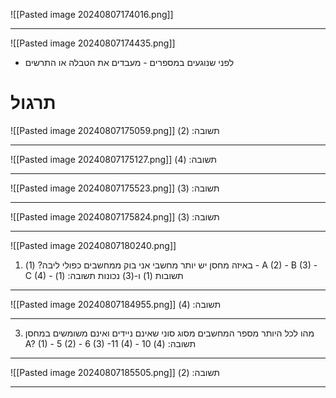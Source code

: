 ![[Pasted image 20240807174016.png]]
***
![[Pasted image 20240807174435.png]]
* לפני שנוגעים במספרים - מעבדים את הטבלה או התרשים

# תרגול
![[Pasted image 20240807175059.png]]
תשובה: (2)
***
![[Pasted image 20240807175127.png]]
תשובה: (4)
***
![[Pasted image 20240807175523.png]]
תשובה: (3)
***
![[Pasted image 20240807175824.png]]
תשובה: (3)
***
![[Pasted image 20240807180240.png]]
1. באיזה מחסן יש יותר מחשבי אני בוק ממחשבים כפולי ליבה?
	(1) - A
	(2) - B
	(3) - C
	(4) - תשובות (1) ו-(3) נכונות
תשובה: (1)
***
![[Pasted image 20240807184955.png]]
תשובה: (4)
***
3. מהו לכל היותר מספר המחשבים מסוג סוני שאינם ניידים ואינם משומשים במחסן A?
	(1) - 5
	(2) - 6
	(3) -11
	(4) - 10
תשובה: (4)
***
![[Pasted image 20240807185505.png]]
תשובה: (2)
***
